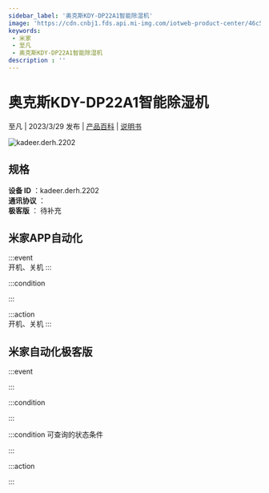 ```yaml
---
sidebar_label: '奥克斯KDY-DP22A1智能除湿机'
image: 'https://cdn.cnbj1.fds.api.mi-img.com/iotweb-product-center/46c54cf9478e1e10ab7fb17b3eb3a8f6_1673416995805.png?GalaxyAccessKeyId=AKVGLQWBOVIRQ3XLEW&Expires=9223372036854775807&Signature=ZE6N1kQhGxWqhGq8d8yGNKelguw='
keywords: 
 - 米家
 - 至凡
 - 奥克斯KDY-DP22A1智能除湿机
description : ''
---
```

# 奥克斯KDY-DP22A1智能除湿机

至凡 | 2023/3/29 发布 | [产品百科](https://home.mi.com/webapp/content/baike/product/index.html?model=kadeer.derh.2202/) | [说明书](https://home.mi.com/views/introduction.html?model=kadeer.derh.2202&region=cn)

![kadeer.derh.2202](https://cdn.cnbj1.fds.api.mi-img.com/iotweb-product-center/46c54cf9478e1e10ab7fb17b3eb3a8f6_1673416995805.png?GalaxyAccessKeyId=AKVGLQWBOVIRQ3XLEW&Expires=9223372036854775807&Signature=ZE6N1kQhGxWqhGq8d8yGNKelguw=)

## 规格  
> 
**设备 ID** ：kadeer.derh.2202  
**通讯协议** ：  
**极客版**  ： 待补充 


## 米家APP自动化  

:::event  
开机、关机
:::

:::condition  

:::

:::action   
开机、关机
:::

## 米家自动化极客版  

:::event  

:::

:::condition  

:::

:::condition 可查询的状态条件  

:::

:::action  

:::

        

